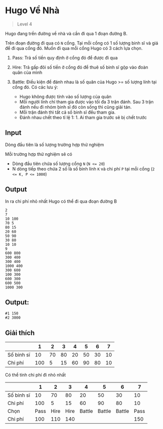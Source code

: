 # Hugo Về Nhà

> Level 4

Hugo đang trền đường về nhà và cần đi qua 1 đoạn đường B.

Trên đoạn đường đi qua có `N` cổng.
Tại mỗi cổng có 1 số lượng binh sĩ và giá để đi qua cổng đó.
Muốn đi qua mỗi cổng Hugo có 3 cách lựa chọn.

1. Pass:
   Trả số tiền quy định ở cổng đó để được đi qua

2. Hire:
   Trả gấp đôi số tiền ở cổng đó để thuê số binh sĩ gộp vào đoàn quân của mình

3. Battle:
   Điều kiện để đánh nhau là số quân của Hugo >= số lượng lính tại cổng đó. Có các lưu ý:
   - Hugo không được tính vào số lượng của quân
   - Mỗi người lính chỉ tham gia được vào tối đa 3 trận đánh. Sau 3 trận đánh nếu đi nhóm binh sĩ đó còn sống thì cũng giải tán.
   - Mỗi trận đánh thì tất cả số binh sĩ đều tham gia.
   - Đánh nhau chết theo tỉ lệ 1: 1. Ai tham gia trước sẽ bị chết trước

## Input

Dòng đầu tiên là số lượng trường hợp thử nghiệm

Mỗi trường hợp thử nghiệm sẽ có

- Dòng đầu tiên chứa số lượng cổng `N` (`N <= 20`)
- N dòng tiếp theo chứa 2 số là số binh lính `K` và chi phí `P` tại mỗi cổng (`2 <= K, P <= 1000`)

## Output

In ra chi phí nhỏ nhất Hugo có thể đi qua đoạn đường B

```
2
7
10 100
70 5
80 15
20 60
50 90
30 80
10 10
9
600 800
300 400
300 400
1000 400
300 600
100 300
600 300
600 500
1000 300
```

## Output:

```
#1 150
#2 3000
```

## Giải thích

|            | 1   | 2   | 3   | 4   | 5   | 6   | 7   |
| ---------- | --- | --- | --- | --- | --- | --- | --- |
| Số binh sĩ | 10  | 70  | 80  | 20  | 50  | 30  | 10  |
| Chi phí    | 100 | 5   | 15  | 60  | 90  | 80  | 10  |

Có thể tính chi phí đi nhỏ nhất

|            | 1    | 2    | 3    | 4      | 5      | 6      | 7    |
| ---------- | ---- | ---- | ---- | ------ | ------ | ------ | ---- |
| Số binh sĩ | 10   | 70   | 80   | 20     | 50     | 30     | 10   |
| Chi phí    | 100  | 5    | 15   | 60     | 90     | 80     | 10   |
| Chọn       | Pass | Hire | Hire | Battle | Battle | Battle | Pass |
| Chi phí    | 100  | 110  | 140  |        |        |        | 150  |
